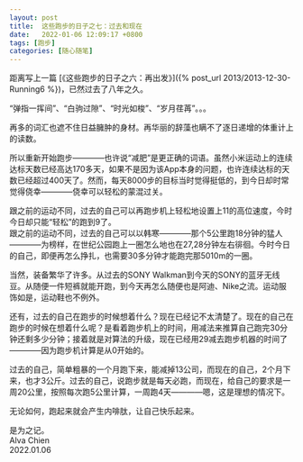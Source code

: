 ```yaml
---
layout: post
title:  这些跑步的日子之七：过去和现在
date:   2022-01-06 12:09:17 +0800
tags: [跑步]
categories: [随心随笔]
---
```


距离写上一篇 [《这些跑步的日子之六：再出发》]({% post_url 2013/2013-12-30-Running6 %})，已然过去了八年之久。    


“弹指一挥间”、“白驹过隙”、“时光如梭”、“岁月荏苒”。。。    


再多的词汇也遮不住日益臃肿的身材。再华丽的辞藻也瞒不了逐日递增的体重计上的读数。   


所以重新开始跑步————也许说“减肥”是更正确的词语。虽然小米运动上的连续达标天数已经高达170多天，如果不是因为该App本身的问题，也许连续达标的天数已经超过400天了。然而，每天8000步的目标当时觉得挺低的，到今日却时常觉得侥幸————侥幸可以轻松的蒙混过关。   


跟之前的运动不同，过去的自己可以再跑步机上轻松地设置上11的高位速度，今时今日却只能“轻松”的跑到9了。   
跟之前的运动不同，过去的自己可以以韩寒————那个5公里跑18分钟的猛人————为榜样，在世纪公园跑上一圈怎么地也在27,28分钟左右徘徊。今时今日的自己，即便再怎么挣扎，也需要30多分钟才能跑完那5010m的一圈。   


当然，装备繁华了许多。从过去的SONY Walkman到今天的SONY的蓝牙无线豆。从随便一件短裤就能开跑，到今天再怎么随便也是阿迪、Nike之流。运动服饰如是，运动鞋也不例外。     


还有，过去的自己在跑步的时候想着什么？现在已经记不太清楚了。现在的自己在跑步的时候在想着什么呢？是看着跑步机上的时间，用减法来推算自己跑完30分钟还剩多少分钟；接着就是对算法的升级，现在已经用29减去跑步机器的时间了————因为跑步机计算是从0开始的。    


过去的自己，简单粗暴的一个月跑下来，能减掉13公司，而现在的自己，2个月下来，也才3公斤。过去的自己，说跑步就是每天必跑，而现在，给自己的要求是一周20公里，按照每次跑5公里计算，一周跑4天————嗯，这是理想的情况下。    


无论如何，跑起来就会产生内啡肽，让自己快乐起来。     


是为之记。   
Alva Chien    
2022.01.06

